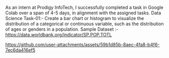 As an intern at Prodigy InfoTech, I successfully completed a task in Google Colab over a span of 4-5 days, in alignment with the assigned tasks.
Data Science Task-01:- Create a bar chart or histogram to visualize the distribution of a categorical or continuous variable, such as the distribution of ages or genders in a population. 
Sample Dataset :- https://data.worldbank.org/indicator/SP.POP.TOTL


https://github.com/user-attachments/assets/59b1d85b-8aec-4fa8-b4f6-7ec6da416ef5

